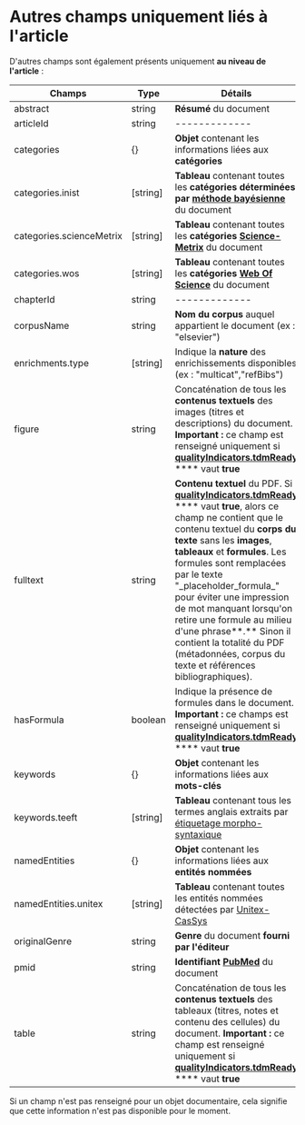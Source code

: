 # Autres champs uniquement liés à l'article

D'autres champs sont également présents uniquement **au niveau de l'article** :

| Champs                   | Type      | Détails                                                                                                                                                                                                                                                                                                                                                                                                                                                                                                            |
| ------------------------ | --------- | ------------------------------------------------------------------------------------------------------------------------------------------------------------------------------------------------------------------------------------------------------------------------------------------------------------------------------------------------------------------------------------------------------------------------------------------------------------------------------------------------------------------ |
| abstract                 | string    | **Résumé** du document                                                                                                                                                                                                                                                                                                                                                                                                                                                                                             |
| articleId                | string    | -------------                                                                                                                                                                                                                                                                                                                                                                                                                                                                                                      |
| categories               | {}        | **Objet** contenant les informations liées aux **catégories**                                                                                                                                                                                                                                                                                                                                                                                                                                                      |
| categories.inist         | \[string] | **Tableau** contenant toutes les **catégories déterminées par** [**méthode bayésienne**](https://fr.wikipedia.org/wiki/Classification\_na%C3%AFve\_bay%C3%A9sienne) du document                                                                                                                                                                                                                                                                                                                                    |
| categories.scienceMetrix | \[string] | **Tableau** contenant toutes les **catégories** [**Science-Metrix**](http://science-metrix.com) du document                                                                                                                                                                                                                                                                                                                                                                                                        |
| categories.wos           | \[string] | **Tableau** contenant toutes les **catégories** [**Web Of Science**](https://clarivate.com/products/web-of-science/) du document                                                                                                                                                                                                                                                                                                                                                                                   |
| chapterId                | string    | -------------                                                                                                                                                                                                                                                                                                                                                                                                                                                                                                      |
| corpusName               | string    | **Nom du corpus** auquel appartient le document (ex : "elsevier")                                                                                                                                                                                                                                                                                                                                                                                                                                                  |
| enrichments.type         | \[string] | Indique la **nature** des enrichissements disponibles (ex : "multicat","refBibs")                                                                                                                                                                                                                                                                                                                                                                                                                                  |
| figure                   | string    | Concaténation de tous les **contenus textuels** des images (titres et descriptions) du document. **Important :** ce champ est renseigné uniquement si [**qualityIndicators.tdmReady**](quality-indicators.md) **** vaut **true**                                                                                                                                                                                                                                                                                   |
| fulltext                 | string    | **Contenu textuel** du PDF. Si [**qualityIndicators.tdmReady**](quality-indicators.md) **** vaut **true**, alors ce champ ne contient que le contenu textuel du **corps du texte** sans les **images**, **tableaux** et **formules**. Les formules sont remplacées par le texte "\_placeholder\_formula\_" pour éviter une impression de mot manquant lorsqu'on retire une formule au milieu d'une phrase**.** Sinon il contient la totalité du PDF (métadonnées, corpus du texte et références bibliographiques). |
| hasFormula               | boolean   | Indique la présence de formules dans le document. **Important :** ce champs est renseigné uniquement si [**qualityIndicators.tdmReady**](quality-indicators.md) **** vaut **true**                                                                                                                                                                                                                                                                                                                                 |
| keywords                 | {}        | **Objet** contenant les informations liées aux **mots-clés**                                                                                                                                                                                                                                                                                                                                                                                                                                                       |
| keywords.teeft           | \[string] | **Tableau** contenant tous les termes anglais extraits par [étiquetage morpho-syntaxique](https://fr.wikipedia.org/wiki/%C3%89tiquetage\_morpho-syntaxique)                                                                                                                                                                                                                                                                                                                                                        |
| namedEntities            | {}        | **Objet** contenant les informations liées aux **entités nommées**                                                                                                                                                                                                                                                                                                                                                                                                                                                 |
| namedEntities.unitex     | \[string] | **Tableau** contenant toutes les entités nommées détectées par [Unitex-CasSys](http://tln.li.univ-tours.fr/Tln\_Istex.html)                                                                                                                                                                                                                                                                                                                                                                                        |
| originalGenre            | string    | **Genre** du document **fourni par l'éditeur**                                                                                                                                                                                                                                                                                                                                                                                                                                                                     |
| pmid                     | string    | **Identifiant** [**PubMed**](https://www.ncbi.nlm.nih.gov/pubmed/) du document                                                                                                                                                                                                                                                                                                                                                                                                                                     |
| table                    | string    | Concaténation de tous les **contenus textuels** des tableaux (titres, notes et contenu des cellules) du document. **Important :** ce champ est renseigné uniquement si [**qualityIndicators.tdmReady**](quality-indicators.md) **** vaut **true**                                                                                                                                                                                                                                                                  |

Si un champ n'est pas renseigné pour un objet documentaire, cela signifie que cette information n'est pas disponible pour le moment.
